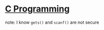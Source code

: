 # [C Programming](https://en.wikibooks.org/wiki/C_Programming)


note: I know `gets()` and `scanf()` are not secure
